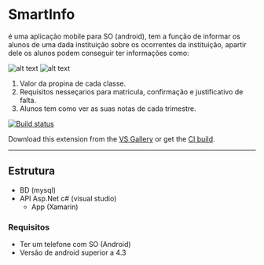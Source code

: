 # SmartInfo

é uma aplicação mobile para SO (android), tem a função de informar os alunos de uma dada instituição sobre os ocorrentes da instituição, apartir dele os alunos podem conseguir ter informações como:

![alt text](https://i.ibb.co/xJQ5nPn/Screenshot-2020-05-09-10-24-11.png) ![alt text](https://i.ibb.co/ZfwdVwy/Screenshot-2020-05-09-10-26-18.png)


1. Valor da propina de cada classe.
2. Requisitos nesseçarios para matricula, confirmação e justificativo de falta.
3. Alunos tem como ver as suas notas de cada trimestre.

<!-- Replace this badge with your own-->
[![Build status](https://ci.appveyor.com/api/projects/status/hv6uyc059rqbc6fj?svg=true)](https://ci.appveyor.com/project/madskristensen/extensibilitytools)

<!-- Update the VS Gallery link after you upload the VSIX-->
Download this extension from the [VS Gallery](https://visualstudiogallery.msdn.microsoft.com/[GuidFromGallery])
or get the [CI build](http://vsixgallery.com/extension/{ID}/).

---------------------------------------

## Estrutura

- BD (mysql)
- API Asp.Net c# (visual studio)
  - App (Xamarin)

### Requisitos
- Ter um telefone com SO (Android) 
- Versão de android superior a 4.3

